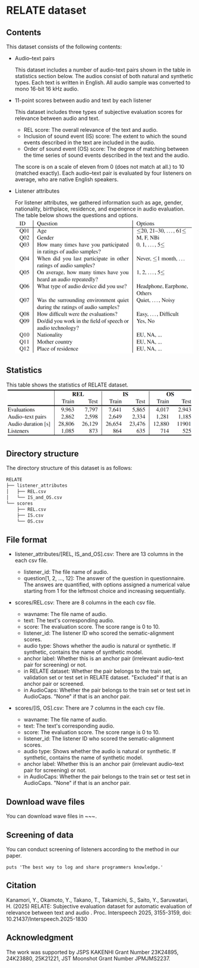 # RELATE dataset

## Contents

This dataset consists of the following contents:

- Audio–text pairs

	This dataset includes a number of audio-text pairs shown in the table in statistics section below. The audios consist of both natural and synthetic types.
	Each text is written in English.
	All audio sample was converted to mono 16-bit 16 kHz audio.

- 11-point scores between audio and text by each listener

	This dataset includes three types of subjective evaluation scores for relevance between audio and text.
	- REL score: The overall relevance of the text and audio.
 	- Inclusion of sound event (IS) score: The extent to which the sound events described in the text are included in the audio.
  	- Order of sound event (OS) score: The degree of matching between the time series of sound events described in the text and the audio.

	The score is on a scale of eleven from 0 (does not match at all.) to 10 (matched exactly).
	Each audio–text pair is evaluated by four listeners on average, who are native English speakers.

- Listener attributes
  
  	For listener attributes, we gathered information such as age, gender, nationality, birthplace, residence, and experience in audio evaluation.
	The table below shows the questions and options.
	![listener_attributes](images/listener_attributes.png)


## Statistics
This table shows the statistics of RELATE dataset.
![statistics](images/stats_RELATE.png)


## Directory structure

The directory structure of this dataset is as follows:

	RELATE
	├── listener_attributes
	│   ├── REL.csv
	│   └── IS_and_OS.csv 
	└── scores
		├── REL.csv
		├── IS.csv 
		└── OS.csv

## File format

- listener_attributes/[REL, IS_and_OS].csv: There are 13 columns in the each csv file.
	- listener_id: The file name of audio.
	- question[1, 2, ..., 12]: The answer of the question in questionnaire. The answes are quantified, with options assigned a numerical value starting from 1 for the leftmost choice and increasing sequentially.

- scores/REL.csv: There are 8 columns in the each csv file.
	- wavname: The file name of audio.
	- text: The text's corresponding audio.
	- score: The evaluation score. The score range is 0 to 10.
	- listener_id: The listener ID who scored the sematic-alignment scores.
    - audio type: Shows whether the audio is natural or synthetic. If synthetic, contains the name of synthetic model.
    - anchor label: Whether this is an anchor pair (irrelevant audio–text pair for screening) or not.
    - in RELATE dataset: Whether the pair belongs to the train set, validation set or test set in RELATE dataset. "Excluded" if that is an anchor pair or screened.
    - in AudioCaps: Whether the pair belongs to the train set or test set in AudioCaps. "None" if that is an anchor pair.
 
- scores/[IS, OS].csv: There are 7 columns in the each csv file.
	- wavname: The file name of audio.
	- text: The text's corresponding audio.
	- score: The evaluation score. The score range is 0 to 10.
	- listener_id: The listener ID who scored the sematic-alignment scores.
    - audio type: Shows whether the audio is natural or synthetic. If synthetic, contains the name of synthetic model.
    - anchor label: Whether this is an anchor pair (irrelevant audio–text pair for screening) or not.
    - in AudioCaps: Whether the pair belongs to the train set or test set in AudioCaps. "None" if that is an anchor pair.


## Download wave files
You can download wave files in ~~~.

## Screening of data
You can conduct screening of listeners according to the method in our paper.

```screenign.ipynb
puts 'The best way to log and share programmers knowledge.'
```

## Citation

Kanamori, Y., Okamoto, Y., Takano, T., Takamichi, S., Saito, Y., Saruwatari, H. (2025) RELATE: Subjective evaluation dataset for automatic evaluation of relevance between text and audio . Proc. Interspeech 2025, 3155-3159, doi: 10.21437/Interspeech.2025-1830

## Acknowledgment

The work was supported by JSPS KAKENHI Grant Number 23K24895, 24K23880, 25K21221, JST Moonshot Grant Number JPMJMS2237.
